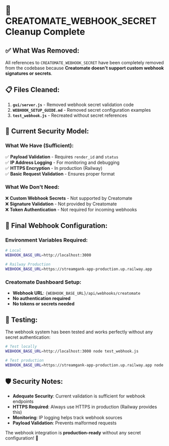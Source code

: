 # 🧹 CREATOMATE_WEBHOOK_SECRET Cleanup Complete

## ✅ **What Was Removed:**

All references to `CREATOMATE_WEBHOOK_SECRET` have been completely removed from the codebase because **Creatomate doesn't support custom webhook signatures or secrets**.

## 📋 **Files Cleaned:**

1. **`gui/server.js`** - Removed webhook secret validation code
2. **`WEBHOOK_SETUP_GUIDE.md`** - Removed secret configuration examples  
3. **`test_webhook.js`** - Recreated without secret references

## 🔐 **Current Security Model:**

### **What We Have (Sufficient):**
✅ **Payload Validation** - Requires `render_id` and `status`  
✅ **IP Address Logging** - For monitoring and debugging  
✅ **HTTPS Encryption** - In production (Railway)  
✅ **Basic Request Validation** - Ensures proper format

### **What We Don't Need:**
❌ **Custom Webhook Secrets** - Not supported by Creatomate  
❌ **Signature Validation** - Not provided by Creatomate  
❌ **Token Authentication** - Not required for incoming webhooks

## 🎯 **Final Webhook Configuration:**

### **Environment Variables Required:**
```bash
# Local
WEBHOOK_BASE_URL=http://localhost:3000

# Railway Production  
WEBHOOK_BASE_URL=https://streamgank-app-production.up.railway.app
```

### **Creatomate Dashboard Setup:**
- **Webhook URL**: `{WEBHOOK_BASE_URL}/api/webhooks/creatomate`
- **No authentication required**
- **No tokens or secrets needed**

## 🧪 **Testing:**

The webhook system has been tested and works perfectly without any secret authentication:

```bash
# Test locally
WEBHOOK_BASE_URL=http://localhost:3000 node test_webhook.js

# Test production
WEBHOOK_BASE_URL=https://streamgank-app-production.up.railway.app node test_webhook.js
```

## 🛡️ **Security Notes:**

- **Adequate Security**: Current validation is sufficient for webhook endpoints
- **HTTPS Required**: Always use HTTPS in production (Railway provides this)  
- **Monitoring**: IP logging helps track webhook sources
- **Payload Validation**: Prevents malformed requests

The webhook integration is **production-ready** without any secret configuration! 🎉
